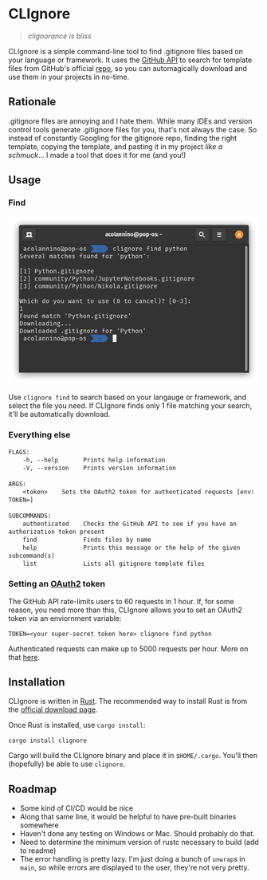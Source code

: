 # CLIgnore
> *clignorance is bliss*

CLIgnore is a simple command-line tool to find .gitignore files based on your language or framework. It uses the [GitHub API](https://developer.github.com/v3/) to search for template files from GitHub's official [repo](https://github.com/github/gitignore), so you can automagically download and use them in your projects in no-time.

## Rationale
.gitignore files are annoying and I hate them. While many IDEs and version control tools generate .gitignore files for you, that's not always the case. So instead of constantly Googling for the gitignore repo, finding the right template, copying the template, and pasting it in my project *like a schmuck*... I made a tool that does it for me (and you!)

## Usage
### Find
![Usage Screenshot](screenshot.png)

Use `clignore find` to search based on your langauge or framework, and select the file you need. If CLIgnore finds only 1 file matching your search, it'll be automatically download.

### Everything else
```
FLAGS:
    -h, --help       Prints help information
    -V, --version    Prints version information

ARGS:
    <token>    Sets the OAuth2 token for authenticated requests [env: TOKEN=]

SUBCOMMANDS:
    authenticated    Checks the GitHub API to see if you have an authorization token present
    find             Finds files by name
    help             Prints this message or the help of the given subcommand(s)
    list             Lists all gitignore template files
```

### Setting an [OAuth2](https://developer.github.com/apps/building-oauth-apps/) token
The GitHub API rate-limits users to 60 requests in 1 hour. If, for some reason, you need more than this, CLIgnore allows you to set an OAuth2 token via an enviornment variable:
```
TOKEN=<your super-secret token here> clignore find python
```

Authenticated requests can make up to 5000 requests per hour. More on that [here](https://developer.github.com/v3/#rate-limiting).

## Installation
CLIgnore is written in [Rust](https://www.rust-lang.org/). The recommended way to install Rust is from the [official download page](https://www.rust-lang.org/tools/install).

Once Rust is installed, use `cargo install`:
```
cargo install clignore
```

Cargo will build the CLIgnore binary and place it in `$HOME/.cargo`. You'll then (hopefully) be able to use `clignore`.

## Roadmap
- Some kind of CI/CD would be nice
- Along that same line, it would be helpful to have pre-built binaries somewhere
- Haven't done any testing on Windows or Mac. Should probably do that.
- Need to determine the minimum version of rustc necessary to build (add to readme)
- The error handling is pretty lazy. I'm just doing a bunch of `unwrap`s in `main`, so while errors are displayed to the user, they're not very pretty. 